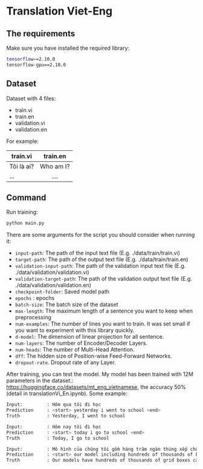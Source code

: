 # Translation Viet-Eng

## The requirements

Make sure you have installed the required library:

```bash
tensorflow==2.10.0
tensorflow-gpu==2.10.0
```
## Dataset
Dataset with 4 files:
- train.vi
- train.en
- validation.vi
- validation.en

For example: 

| train.vi   |   train.en      |
|----------|:-------------:|
| Tôi là ai?      |  Who am I?|
| ...              |    .... |

## Command

Run training:

```bash
python main.py
```
There are some arguments for the script you should consider when running it:

- `input-path`: The path of the input text file (E.g. ./data/train/train.vi)
- `target-path`: The path of the output text file (E.g. ./data/train/train.en)
- `validation-input-path`: The path of the validation input text file (E.g. ./data/validation/validation.vi)
- `validation-target-path`: The path of the validation output text file (E.g. ./data/validation/validation.en)
- `checkpoint-folder`: Saved model path
- `epochs` : epochs
- `batch-size`: The batch size of the dataset
- `max-length`: The maximum length of a sentence you want to keep when preprocessing
- `num-examples`: The number of lines you want to train. It was set small if you want to experiment with this library quickly.
- `d-model`: The dimension of linear projection for all sentence.
- `num-layers`: The number of Encoder/Decoder Layers. 
- `num-heads`: The number of Multi-Head Attention. 
- `dff`: The hidden size of Position-wise Feed-Forward Networks.
- `dropout-rate`. Dropout rate of any Layer. 

After training, you can test the model. My model has been trained with 12M parameters in the dataset.: https://huggingface.co/datasets/mt_eng_vietnamese, the accuracy 50% (detail in translationVi_En.ipynb). Some example:

```bash
Input:         : Hôm qua tôi đi học
Prediction     : <start> yesterday i went to school <end> 
Truth          : Yesterday, I went to school
```

```bash
Input:         : Hôm nay tôi đi học
Prediction     : <start> today i go to school <end> 
Truth          : Today, I go to school
```

```bash
Input:         : Mô hình của chúng tôi gồm hàng trăm ngàn thùng xếp chồng tính toán với hàng trăm biến số trong thời gian cực ngắn
Prediction     : <start> our model including hundreds of thousands of boxes calculate hundreds of hundreds of times in time <end> 
Truth          : Our models have hundreds of thousands of grid boxes calculating hundreds of variables each , on minute timescales .
```


                    
